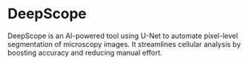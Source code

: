 # DeepScope
DeepScope is an AI-powered tool using U-Net to automate pixel-level segmentation of microscopy images. It streamlines cellular analysis by boosting accuracy and reducing manual effort.
